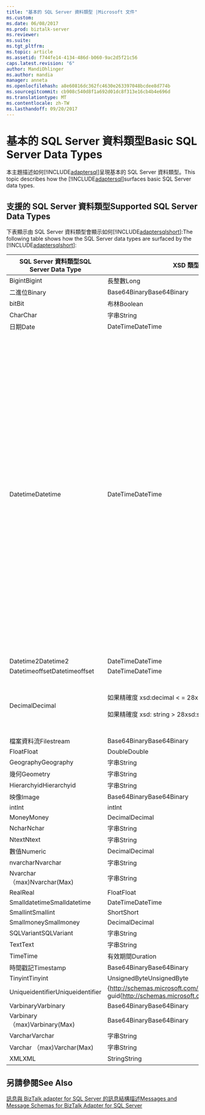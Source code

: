 ```yaml
---
title: "基本的 SQL Server 資料類型 |Microsoft 文件"
ms.custom: 
ms.date: 06/08/2017
ms.prod: biztalk-server
ms.reviewer: 
ms.suite: 
ms.tgt_pltfrm: 
ms.topic: article
ms.assetid: f744fe14-4134-486d-b060-9ac2d5f21c56
caps.latest.revision: "6"
author: MandiOhlinger
ms.author: mandia
manager: anneta
ms.openlocfilehash: a8e60816dc362fc4630e263397048bcdee8d774b
ms.sourcegitcommit: cb908c540d8f1a692d01dc8f313e16cb4b4e696d
ms.translationtype: MT
ms.contentlocale: zh-TW
ms.lasthandoff: 09/20/2017
---
```

# <a name="basic-sql-server-data-types"></a><span data-ttu-id="4de44-102">基本的 SQL Server 資料類型</span><span class="sxs-lookup"><span data-stu-id="4de44-102">Basic SQL Server Data Types</span></span>
<span data-ttu-id="4de44-103">本主題描述如何[!INCLUDE[adaptersql](../../includes/adaptersql-md.md)]呈現基本的 SQL Server 資料類型。</span><span class="sxs-lookup"><span data-stu-id="4de44-103">This topic describes how the [!INCLUDE[adaptersql](../../includes/adaptersql-md.md)]surfaces basic SQL Server data types.</span></span>  
  
## <a name="supported-sql-server-data-types"></a><span data-ttu-id="4de44-104">支援的 SQL Server 資料類型</span><span class="sxs-lookup"><span data-stu-id="4de44-104">Supported SQL Server Data Types</span></span>  
 <span data-ttu-id="4de44-105">下表顯示由 SQL Server 資料類型會顯示如何[!INCLUDE[adaptersqlshort](../../includes/adaptersqlshort-md.md)]:</span><span class="sxs-lookup"><span data-stu-id="4de44-105">The following table shows how the SQL Server data types are surfaced by the [!INCLUDE[adaptersqlshort](../../includes/adaptersqlshort-md.md)]:</span></span>  
  
|<span data-ttu-id="4de44-106">SQL Server 資料類型</span><span class="sxs-lookup"><span data-stu-id="4de44-106">SQL Server Data Type</span></span>|<span data-ttu-id="4de44-107">XSD 類型</span><span class="sxs-lookup"><span data-stu-id="4de44-107">XSD type</span></span>|<span data-ttu-id="4de44-108">.NET 類型</span><span class="sxs-lookup"><span data-stu-id="4de44-108">.NET type</span></span>|<span data-ttu-id="4de44-109">註解</span><span class="sxs-lookup"><span data-stu-id="4de44-109">Comments</span></span>|  
|--------------------------|--------------|---------------|--------------|  
|<span data-ttu-id="4de44-110">Bigint</span><span class="sxs-lookup"><span data-stu-id="4de44-110">Bigint</span></span>|<span data-ttu-id="4de44-111">長整數</span><span class="sxs-lookup"><span data-stu-id="4de44-111">Long</span></span>|<span data-ttu-id="4de44-112">長整數</span><span class="sxs-lookup"><span data-stu-id="4de44-112">Long</span></span>|-|  
|<span data-ttu-id="4de44-113">二進位</span><span class="sxs-lookup"><span data-stu-id="4de44-113">Binary</span></span>|<span data-ttu-id="4de44-114">Base64Binary</span><span class="sxs-lookup"><span data-stu-id="4de44-114">Base64Binary</span></span>|<span data-ttu-id="4de44-115">Byte[]</span><span class="sxs-lookup"><span data-stu-id="4de44-115">Byte[]</span></span>|-|  
|<span data-ttu-id="4de44-116">bit</span><span class="sxs-lookup"><span data-stu-id="4de44-116">Bit</span></span>|<span data-ttu-id="4de44-117">布林</span><span class="sxs-lookup"><span data-stu-id="4de44-117">Boolean</span></span>|<span data-ttu-id="4de44-118">Bool</span><span class="sxs-lookup"><span data-stu-id="4de44-118">Bool</span></span>|-|  
|<span data-ttu-id="4de44-119">Char</span><span class="sxs-lookup"><span data-stu-id="4de44-119">Char</span></span>|<span data-ttu-id="4de44-120">字串</span><span class="sxs-lookup"><span data-stu-id="4de44-120">String</span></span>|<span data-ttu-id="4de44-121">字串</span><span class="sxs-lookup"><span data-stu-id="4de44-121">String</span></span>|-|  
|<span data-ttu-id="4de44-122">日期</span><span class="sxs-lookup"><span data-stu-id="4de44-122">Date</span></span>|<span data-ttu-id="4de44-123">DateTime</span><span class="sxs-lookup"><span data-stu-id="4de44-123">DateTime</span></span>|<span data-ttu-id="4de44-124">DateTime</span><span class="sxs-lookup"><span data-stu-id="4de44-124">DateTime</span></span>|-|  
|<span data-ttu-id="4de44-125">Datetime</span><span class="sxs-lookup"><span data-stu-id="4de44-125">Datetime</span></span>|<span data-ttu-id="4de44-126">DateTime</span><span class="sxs-lookup"><span data-stu-id="4de44-126">DateTime</span></span>|<span data-ttu-id="4de44-127">DateTime</span><span class="sxs-lookup"><span data-stu-id="4de44-127">DateTime</span></span>|<span data-ttu-id="4de44-128">嘗試寫入的日期時間欄位的資料，配接器永遠都會以 GMT 儲存時間。</span><span class="sxs-lookup"><span data-stu-id="4de44-128">While writing data to a Datetime field, the adapter always stores the time in GMT.</span></span> <span data-ttu-id="4de44-129">如果您指定的時區資訊時，配接器會將值轉換為有效的 GMT 值，使用該，並將它寫入至資料庫資料表。</span><span class="sxs-lookup"><span data-stu-id="4de44-129">If you specify the time-zone information, the adapter uses that to convert the value to a valid GMT value, and writes it to the database table.</span></span> <span data-ttu-id="4de44-130">例如，12/31/2008T23:59:59 + 5:30 會寫入至資料表作為 2008 年 12 月 31 日下午 6:29:59。</span><span class="sxs-lookup"><span data-stu-id="4de44-130">For example, 12/31/2008T23:59:59+5:30 is written to the table as 12/31/2008 6:29:59 PM.</span></span><br /><br /> <span data-ttu-id="4de44-131">不過，如果您未指定時區資訊，配接器會將這個值為 gmt，和相同的值寫入至資料表。</span><span class="sxs-lookup"><span data-stu-id="4de44-131">However, if you do not specify the time-zone information, the adapter considers the value to be in GMT already, and writes the same value to the table.</span></span> <span data-ttu-id="4de44-132">例如，12/31/2008T23:59:59 會寫入至資料表作為 2008 年 12 月 31 日 11:59:59 PM。</span><span class="sxs-lookup"><span data-stu-id="4de44-132">For example, 12/31/2008T23:59:59 is written to the table as 12/31/2008 11:59:59 PM.</span></span>|  
|<span data-ttu-id="4de44-133">Datetime2</span><span class="sxs-lookup"><span data-stu-id="4de44-133">Datetime2</span></span>|<span data-ttu-id="4de44-134">DateTime</span><span class="sxs-lookup"><span data-stu-id="4de44-134">DateTime</span></span>|<span data-ttu-id="4de44-135">DateTime</span><span class="sxs-lookup"><span data-stu-id="4de44-135">DateTime</span></span>|-|  
|<span data-ttu-id="4de44-136">Datetimeoffset</span><span class="sxs-lookup"><span data-stu-id="4de44-136">Datetimeoffset</span></span>|<span data-ttu-id="4de44-137">DateTime</span><span class="sxs-lookup"><span data-stu-id="4de44-137">DateTime</span></span>|<span data-ttu-id="4de44-138">DateTime</span><span class="sxs-lookup"><span data-stu-id="4de44-138">DateTime</span></span>|-|  
|<span data-ttu-id="4de44-139">Decimal</span><span class="sxs-lookup"><span data-stu-id="4de44-139">Decimal</span></span>|<span data-ttu-id="4de44-140">如果精確度 xsd:decimal < = 28</span><span class="sxs-lookup"><span data-stu-id="4de44-140">xsd:decimal if precision <= 28</span></span><br /><br /> <span data-ttu-id="4de44-141">如果精確度 xsd: string > 28</span><span class="sxs-lookup"><span data-stu-id="4de44-141">xsd:string if precision > 28</span></span>|<span data-ttu-id="4de44-142">如果有效位數十進位 < = 28</span><span class="sxs-lookup"><span data-stu-id="4de44-142">Decimal if precision <= 28</span></span><br /><br /> <span data-ttu-id="4de44-143">如果有效位數的字串 > 28</span><span class="sxs-lookup"><span data-stu-id="4de44-143">String if precision > 28</span></span>|-|  
|<span data-ttu-id="4de44-144">檔案資料流</span><span class="sxs-lookup"><span data-stu-id="4de44-144">Filestream</span></span>|<span data-ttu-id="4de44-145">Base64Binary</span><span class="sxs-lookup"><span data-stu-id="4de44-145">Base64Binary</span></span>|<span data-ttu-id="4de44-146">Byte[]</span><span class="sxs-lookup"><span data-stu-id="4de44-146">Byte[]</span></span>|-|  
|<span data-ttu-id="4de44-147">Float</span><span class="sxs-lookup"><span data-stu-id="4de44-147">Float</span></span>|<span data-ttu-id="4de44-148">Double</span><span class="sxs-lookup"><span data-stu-id="4de44-148">Double</span></span>|<span data-ttu-id="4de44-149">Double</span><span class="sxs-lookup"><span data-stu-id="4de44-149">Double</span></span>|-|  
|<span data-ttu-id="4de44-150">Geography</span><span class="sxs-lookup"><span data-stu-id="4de44-150">Geography</span></span>|<span data-ttu-id="4de44-151">字串</span><span class="sxs-lookup"><span data-stu-id="4de44-151">String</span></span>|<span data-ttu-id="4de44-152">字串</span><span class="sxs-lookup"><span data-stu-id="4de44-152">String</span></span>|-|  
|<span data-ttu-id="4de44-153">幾何</span><span class="sxs-lookup"><span data-stu-id="4de44-153">Geometry</span></span>|<span data-ttu-id="4de44-154">字串</span><span class="sxs-lookup"><span data-stu-id="4de44-154">String</span></span>|<span data-ttu-id="4de44-155">字串</span><span class="sxs-lookup"><span data-stu-id="4de44-155">String</span></span>|-|  
|<span data-ttu-id="4de44-156">Hierarchyid</span><span class="sxs-lookup"><span data-stu-id="4de44-156">Hierarchyid</span></span>|<span data-ttu-id="4de44-157">字串</span><span class="sxs-lookup"><span data-stu-id="4de44-157">String</span></span>|<span data-ttu-id="4de44-158">字串</span><span class="sxs-lookup"><span data-stu-id="4de44-158">String</span></span>|-|  
|<span data-ttu-id="4de44-159">映像</span><span class="sxs-lookup"><span data-stu-id="4de44-159">Image</span></span>|<span data-ttu-id="4de44-160">Base64Binary</span><span class="sxs-lookup"><span data-stu-id="4de44-160">Base64Binary</span></span>|<span data-ttu-id="4de44-161">Byte[]</span><span class="sxs-lookup"><span data-stu-id="4de44-161">Byte[]</span></span>|-|  
|<span data-ttu-id="4de44-162">int</span><span class="sxs-lookup"><span data-stu-id="4de44-162">Int</span></span>|<span data-ttu-id="4de44-163">int</span><span class="sxs-lookup"><span data-stu-id="4de44-163">Int</span></span>|<span data-ttu-id="4de44-164">int</span><span class="sxs-lookup"><span data-stu-id="4de44-164">Int</span></span>|-|  
|<span data-ttu-id="4de44-165">Money</span><span class="sxs-lookup"><span data-stu-id="4de44-165">Money</span></span>|<span data-ttu-id="4de44-166">Decimal</span><span class="sxs-lookup"><span data-stu-id="4de44-166">Decimal</span></span>|<span data-ttu-id="4de44-167">Decimal</span><span class="sxs-lookup"><span data-stu-id="4de44-167">Decimal</span></span>|-|  
|<span data-ttu-id="4de44-168">Nchar</span><span class="sxs-lookup"><span data-stu-id="4de44-168">Nchar</span></span>|<span data-ttu-id="4de44-169">字串</span><span class="sxs-lookup"><span data-stu-id="4de44-169">String</span></span>|<span data-ttu-id="4de44-170">字串</span><span class="sxs-lookup"><span data-stu-id="4de44-170">String</span></span>|-|  
|<span data-ttu-id="4de44-171">Ntext</span><span class="sxs-lookup"><span data-stu-id="4de44-171">Ntext</span></span>|<span data-ttu-id="4de44-172">字串</span><span class="sxs-lookup"><span data-stu-id="4de44-172">String</span></span>|<span data-ttu-id="4de44-173">字串</span><span class="sxs-lookup"><span data-stu-id="4de44-173">String</span></span>|-|  
|<span data-ttu-id="4de44-174">數值</span><span class="sxs-lookup"><span data-stu-id="4de44-174">Numeric</span></span>|<span data-ttu-id="4de44-175">Decimal</span><span class="sxs-lookup"><span data-stu-id="4de44-175">Decimal</span></span>|<span data-ttu-id="4de44-176">Decimal</span><span class="sxs-lookup"><span data-stu-id="4de44-176">Decimal</span></span>|-|  
|<span data-ttu-id="4de44-177">nvarchar</span><span class="sxs-lookup"><span data-stu-id="4de44-177">Nvarchar</span></span>|<span data-ttu-id="4de44-178">字串</span><span class="sxs-lookup"><span data-stu-id="4de44-178">String</span></span>|<span data-ttu-id="4de44-179">字串</span><span class="sxs-lookup"><span data-stu-id="4de44-179">String</span></span>|-|  
|<span data-ttu-id="4de44-180">Nvarchar （max)</span><span class="sxs-lookup"><span data-stu-id="4de44-180">Nvarchar(Max)</span></span>|<span data-ttu-id="4de44-181">字串</span><span class="sxs-lookup"><span data-stu-id="4de44-181">String</span></span>|<span data-ttu-id="4de44-182">字串</span><span class="sxs-lookup"><span data-stu-id="4de44-182">String</span></span>|-|  
|<span data-ttu-id="4de44-183">Real</span><span class="sxs-lookup"><span data-stu-id="4de44-183">Real</span></span>|<span data-ttu-id="4de44-184">Float</span><span class="sxs-lookup"><span data-stu-id="4de44-184">Float</span></span>|<span data-ttu-id="4de44-185">Float</span><span class="sxs-lookup"><span data-stu-id="4de44-185">Float</span></span>|-|  
|<span data-ttu-id="4de44-186">Smalldatetime</span><span class="sxs-lookup"><span data-stu-id="4de44-186">Smalldatetime</span></span>|<span data-ttu-id="4de44-187">DateTime</span><span class="sxs-lookup"><span data-stu-id="4de44-187">DateTime</span></span>|<span data-ttu-id="4de44-188">DateTime</span><span class="sxs-lookup"><span data-stu-id="4de44-188">DateTime</span></span>|-|  
|<span data-ttu-id="4de44-189">Smallint</span><span class="sxs-lookup"><span data-stu-id="4de44-189">Smallint</span></span>|<span data-ttu-id="4de44-190">Short</span><span class="sxs-lookup"><span data-stu-id="4de44-190">Short</span></span>|<span data-ttu-id="4de44-191">Short</span><span class="sxs-lookup"><span data-stu-id="4de44-191">Short</span></span>|-|  
|<span data-ttu-id="4de44-192">Smallmoney</span><span class="sxs-lookup"><span data-stu-id="4de44-192">Smallmoney</span></span>|<span data-ttu-id="4de44-193">Decimal</span><span class="sxs-lookup"><span data-stu-id="4de44-193">Decimal</span></span>|<span data-ttu-id="4de44-194">Decimal</span><span class="sxs-lookup"><span data-stu-id="4de44-194">Decimal</span></span>|-|  
|<span data-ttu-id="4de44-195">SQLVariant</span><span class="sxs-lookup"><span data-stu-id="4de44-195">SQLVariant</span></span>|<span data-ttu-id="4de44-196">字串</span><span class="sxs-lookup"><span data-stu-id="4de44-196">String</span></span>|<span data-ttu-id="4de44-197">字串</span><span class="sxs-lookup"><span data-stu-id="4de44-197">String</span></span>|-|  
|<span data-ttu-id="4de44-198">Text</span><span class="sxs-lookup"><span data-stu-id="4de44-198">Text</span></span>|<span data-ttu-id="4de44-199">字串</span><span class="sxs-lookup"><span data-stu-id="4de44-199">String</span></span>|<span data-ttu-id="4de44-200">字串</span><span class="sxs-lookup"><span data-stu-id="4de44-200">String</span></span>|-|  
|<span data-ttu-id="4de44-201">Time</span><span class="sxs-lookup"><span data-stu-id="4de44-201">Time</span></span>|<span data-ttu-id="4de44-202">有效期間</span><span class="sxs-lookup"><span data-stu-id="4de44-202">Duration</span></span>|<span data-ttu-id="4de44-203">Timespan</span><span class="sxs-lookup"><span data-stu-id="4de44-203">Timespan</span></span>|-|  
|<span data-ttu-id="4de44-204">時間戳記</span><span class="sxs-lookup"><span data-stu-id="4de44-204">Timestamp</span></span>|<span data-ttu-id="4de44-205">Base64Binary</span><span class="sxs-lookup"><span data-stu-id="4de44-205">Base64Binary</span></span>|<span data-ttu-id="4de44-206">Byte[]</span><span class="sxs-lookup"><span data-stu-id="4de44-206">Byte[]</span></span>|-|  
|<span data-ttu-id="4de44-207">Tinyint</span><span class="sxs-lookup"><span data-stu-id="4de44-207">Tinyint</span></span>|<span data-ttu-id="4de44-208">UnsignedByte</span><span class="sxs-lookup"><span data-stu-id="4de44-208">UnsignedByte</span></span>|<span data-ttu-id="4de44-209">Byte</span><span class="sxs-lookup"><span data-stu-id="4de44-209">Byte</span></span>|-|  
|<span data-ttu-id="4de44-210">Uniqueidentifier</span><span class="sxs-lookup"><span data-stu-id="4de44-210">Uniqueidentifier</span></span>|<span data-ttu-id="4de44-211">{http://schemas.microsoft.com/2003/10/Serialization/}: guid</span><span class="sxs-lookup"><span data-stu-id="4de44-211">{http://schemas.microsoft.com/2003/10/Serialization/}:guid</span></span>|<span data-ttu-id="4de44-212">Guid</span><span class="sxs-lookup"><span data-stu-id="4de44-212">Guid</span></span>|-|  
|<span data-ttu-id="4de44-213">Varbinary</span><span class="sxs-lookup"><span data-stu-id="4de44-213">Varbinary</span></span>|<span data-ttu-id="4de44-214">Base64Binary</span><span class="sxs-lookup"><span data-stu-id="4de44-214">Base64Binary</span></span>|<span data-ttu-id="4de44-215">Byte[]</span><span class="sxs-lookup"><span data-stu-id="4de44-215">Byte[]</span></span>|-|  
|<span data-ttu-id="4de44-216">Varbinary （max)</span><span class="sxs-lookup"><span data-stu-id="4de44-216">Varbinary(Max)</span></span>|<span data-ttu-id="4de44-217">Base64Binary</span><span class="sxs-lookup"><span data-stu-id="4de44-217">Base64Binary</span></span>|<span data-ttu-id="4de44-218">Byte[]</span><span class="sxs-lookup"><span data-stu-id="4de44-218">Byte[]</span></span>|-|  
|<span data-ttu-id="4de44-219">Varchar</span><span class="sxs-lookup"><span data-stu-id="4de44-219">Varchar</span></span>|<span data-ttu-id="4de44-220">字串</span><span class="sxs-lookup"><span data-stu-id="4de44-220">String</span></span>|<span data-ttu-id="4de44-221">字串</span><span class="sxs-lookup"><span data-stu-id="4de44-221">String</span></span>|-|  
|<span data-ttu-id="4de44-222">Varchar （max)</span><span class="sxs-lookup"><span data-stu-id="4de44-222">Varchar(Max)</span></span>|<span data-ttu-id="4de44-223">字串</span><span class="sxs-lookup"><span data-stu-id="4de44-223">String</span></span>|<span data-ttu-id="4de44-224">String</span><span class="sxs-lookup"><span data-stu-id="4de44-224">String</span></span>|-|  
|<span data-ttu-id="4de44-225">XML</span><span class="sxs-lookup"><span data-stu-id="4de44-225">XML</span></span>|<span data-ttu-id="4de44-226">String</span><span class="sxs-lookup"><span data-stu-id="4de44-226">String</span></span>|<span data-ttu-id="4de44-227">字串</span><span class="sxs-lookup"><span data-stu-id="4de44-227">String</span></span>|-|  
  
## <a name="see-also"></a><span data-ttu-id="4de44-228">另請參閱</span><span class="sxs-lookup"><span data-stu-id="4de44-228">See Also</span></span>  
 [<span data-ttu-id="4de44-229">訊息與 BizTalk adapter for SQL Server 的訊息結構描述</span><span class="sxs-lookup"><span data-stu-id="4de44-229">Messages and Message Schemas for BizTalk Adapter for SQL Server</span></span>](../../adapters-and-accelerators/adapter-sql/messages-and-message-schemas-for-biztalk-adapter-for-sql-server.md)